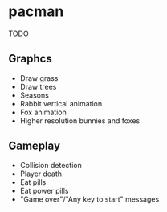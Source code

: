 # pacman

TODO
## Graphcs
* Draw grass
* Draw trees
* Seasons
* Rabbit vertical animation
* Fox animation
* Higher resolution bunnies and foxes

## Gameplay
* Collision detection
* Player death
* Eat pills
* Eat power pills
* "Game over"/"Any key to start" messages
